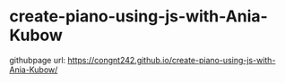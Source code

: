 # create-piano-using-js-with-Ania-Kubow
githubpage url: https://congnt242.github.io/create-piano-using-js-with-Ania-Kubow/
